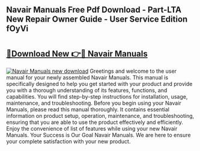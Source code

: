 ## Navair Manuals Free Pdf Download - Part-LTA New Repair Owner Guide - User Service Edition fOyVi

# <h2><a href="http://bc16798.oget.top/?id=Navair+Manuals">🔗Download New 👉🔴 Navair Manuals</a></h2>

[![Navair Manuals new download](https://i.imgur.com/5g1atiW.png)](http://bc16798.oget.top/?id=Navair+Manuals)
Greetings and welcome to the user manual for your newly assembled Navair Manuals. This manual is specifically designed to help you get started with your product and provide you with a thorough understanding of its features, functions, and capabilities. You will find step-by-step instructions for installation, usage, maintenance, and troubleshooting. Before you begin using your Navair Manuals, please read this manual thoroughly. It contains essential information on product setup, operation, maintenance, and troubleshooting, ensuring that you are able to use the product effectively and efficiently. Enjoy the convenience of list of features while using your new Navair Manuals. Your Success is Our Goal Navair Manuals. We are here to ensure your complete satisfaction with your new product.
